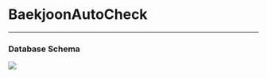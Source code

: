 # BaekjoonAutoCheck
<hr>
<h3>Database Schema</h3>
<img src="https://user-images.githubusercontent.com/42964867/183250139-8c8c3109-a84f-47f3-85ef-6763b9211009.png"/>